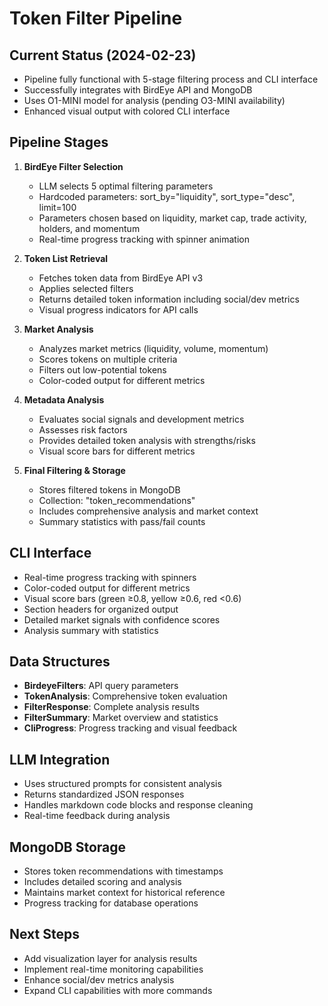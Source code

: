 # Token Filter Pipeline

## Current Status (2024-02-23)
- Pipeline fully functional with 5-stage filtering process and CLI interface
- Successfully integrates with BirdEye API and MongoDB
- Uses O1-MINI model for analysis (pending O3-MINI availability)
- Enhanced visual output with colored CLI interface

## Pipeline Stages
1. **BirdEye Filter Selection**
   - LLM selects 5 optimal filtering parameters
   - Hardcoded parameters: sort_by="liquidity", sort_type="desc", limit=100
   - Parameters chosen based on liquidity, market cap, trade activity, holders, and momentum
   - Real-time progress tracking with spinner animation

2. **Token List Retrieval**
   - Fetches token data from BirdEye API v3
   - Applies selected filters
   - Returns detailed token information including social/dev metrics
   - Visual progress indicators for API calls

3. **Market Analysis**
   - Analyzes market metrics (liquidity, volume, momentum)
   - Scores tokens on multiple criteria
   - Filters out low-potential tokens
   - Color-coded output for different metrics

4. **Metadata Analysis**
   - Evaluates social signals and development metrics
   - Assesses risk factors
   - Provides detailed token analysis with strengths/risks
   - Visual score bars for different metrics

5. **Final Filtering & Storage**
   - Stores filtered tokens in MongoDB
   - Collection: "token_recommendations"
   - Includes comprehensive analysis and market context
   - Summary statistics with pass/fail counts

## CLI Interface
- Real-time progress tracking with spinners
- Color-coded output for different metrics
- Visual score bars (green ≥0.8, yellow ≥0.6, red <0.6)
- Section headers for organized output
- Detailed market signals with confidence scores
- Analysis summary with statistics

## Data Structures
- **BirdeyeFilters**: API query parameters
- **TokenAnalysis**: Comprehensive token evaluation
- **FilterResponse**: Complete analysis results
- **FilterSummary**: Market overview and statistics
- **CliProgress**: Progress tracking and visual feedback

## LLM Integration
- Uses structured prompts for consistent analysis
- Returns standardized JSON responses
- Handles markdown code blocks and response cleaning
- Real-time feedback during analysis

## MongoDB Storage
- Stores token recommendations with timestamps
- Includes detailed scoring and analysis
- Maintains market context for historical reference
- Progress tracking for database operations

## Next Steps
- Add visualization layer for analysis results
- Implement real-time monitoring capabilities
- Enhance social/dev metrics analysis
- Expand CLI capabilities with more commands